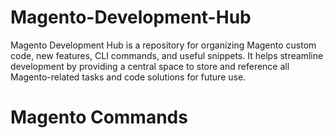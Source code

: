 # Magento-Development-Hub
Magento Development Hub is a repository for organizing Magento custom code, new features, CLI commands, and useful snippets. It helps streamline development by providing a central space to store and reference all Magento-related tasks and code solutions for future use.

# Magento Commands